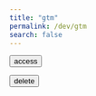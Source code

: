 ```yaml
---
title: "gtm"
permalink: /dev/gtm
search: false
---
```


<button name="access" onclick="#">access</button>

<button name="delete" onclick="#">delete</button>
